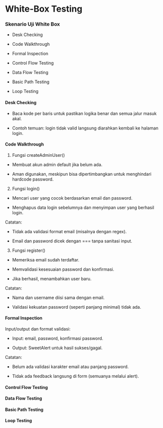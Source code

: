 # White-Box Testing
### Skenario Uji White Box

- Desk Checking

- Code Walkthrough

- Formal Inspection

- Control Flow Testing

- Data Flow Testing

- Basic Path Testing

- Loop Testing

#### Desk Checking

- Baca kode per baris untuk pastikan logika benar dan semua jalur masuk akal.

- Contoh temuan: login tidak valid langsung diarahkan kembali ke halaman login.

#### Code Walkthrough

1. Fungsi createAdminUser()

 - Membuat akun admin default jika belum ada.

- Aman digunakan, meskipun bisa dipertimbangkan untuk menghindari hardcode password.

2. Fungsi login()

- Mencari user yang cocok berdasarkan email dan password.

- Menghapus data login sebelumnya dan menyimpan user yang berhasil login.

 Catatan:

- Tidak ada validasi format email (misalnya dengan regex).

- Email dan password dicek dengan === tanpa sanitasi input.

3. Fungsi register()

- Memeriksa email sudah terdaftar.

- Memvalidasi kesesuaian password dan konfirmasi.

- Jika berhasil, menambahkan user baru.

Catatan:

- Nama dan username diisi sama dengan email.

- Validasi kekuatan password (seperti panjang minimal) tidak ada.

#### Formal Inspection

Input/output dan format validasi:

- Input: email, password, konfirmasi password.

- Output: SweetAlert untuk hasil sukses/gagal.

Catatan:

- Belum ada validasi karakter email atau panjang password.

- Tidak ada feedback langsung di form (semuanya melalui alert).

#### Control Flow Testing
#### Data Flow Testing
#### Basic Path Testing
#### Loop Testing
